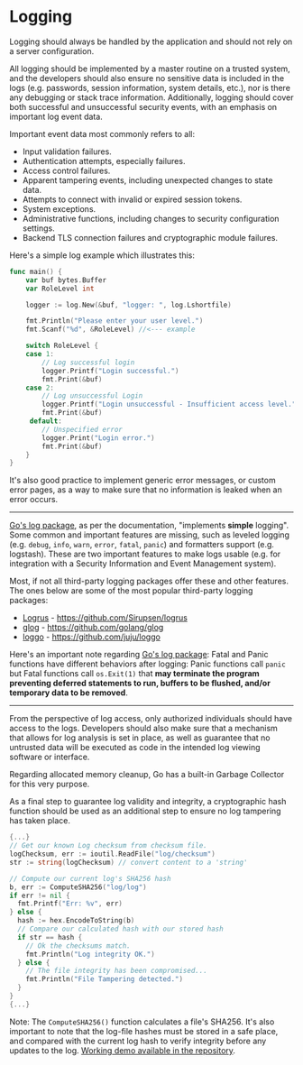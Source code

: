 Logging
=======

Logging should always be handled by the application and should not rely on a
server configuration.

All logging should be implemented by a master routine on a trusted system, and
the developers should also ensure no sensitive data is included in the logs
(e.g. passwords, session information, system details, etc.), nor is there
any debugging or stack trace information.
Additionally, logging should cover both successful and unsuccessful security
events, with an emphasis on important log event data.

Important event data most commonly refers to all:

* Input validation failures.
* Authentication attempts, especially failures.
* Access control failures.
* Apparent tampering events, including unexpected changes to state data.
* Attempts to connect with invalid or expired session tokens.
* System exceptions.
* Administrative functions, including changes to security configuration
  settings.
* Backend TLS connection failures and cryptographic module failures.

Here's a simple log example which illustrates this:

```go
func main() {
    var buf bytes.Buffer
    var RoleLevel int

    logger := log.New(&buf, "logger: ", log.Lshortfile)

    fmt.Println("Please enter your user level.")
    fmt.Scanf("%d", &RoleLevel) //<--- example

    switch RoleLevel {
    case 1:
        // Log successful login
        logger.Printf("Login successful.")
        fmt.Print(&buf)
    case 2:
        // Log unsuccessful Login
        logger.Printf("Login unsuccessful - Insufficient access level.")
        fmt.Print(&buf)
     default:
        // Unspecified error
        logger.Print("Login error.")
        fmt.Print(&buf)
    }
}
```

It's also good practice to implement generic error messages, or custom error
pages, as a way to make sure that no information is leaked when an error
occurs.

---

[Go's log package][0], as per the documentation, "implements **simple**
logging". Some common and important features are missing, such as leveled
logging (e.g. `debug`, `info`, `warn`, `error`, `fatal`, `panic`) and formatters
support (e.g. logstash). These are two important features to make logs usable
(e.g. for integration with a Security Information and Event Management system).

Most, if not all third-party logging packages offer these and other features.
The ones below are some of the most popular third-party logging packages:

* [Logrus][1] - https://github.com/Sirupsen/logrus
* [glog][2]   - https://github.com/golang/glog
* [loggo][3]  - https://github.com/juju/loggo

Here's an important note regarding [Go's log package][0]: Fatal and Panic
functions have different behaviors after logging: Panic functions call `panic`
but Fatal functions call `os.Exit(1)` that **may terminate the program
preventing deferred statements to run, buffers to be flushed, and/or temporary
data to be removed**.

---

From the perspective of log access, only authorized individuals should have
access to the logs.
Developers should also make sure that a mechanism that allows for log
analysis is set in place, as well as guarantee that no untrusted data will
be executed as code in the intended log viewing software or interface.

Regarding allocated memory cleanup, Go has a built-in Garbage Collector for this
very purpose.

As a final step to guarantee log validity and integrity, a cryptographic
hash function should be used as an additional step to ensure no log
tampering has taken place.

```go
{...}
// Get our known Log checksum from checksum file.
logChecksum, err := ioutil.ReadFile("log/checksum")
str := string(logChecksum) // convert content to a 'string'

// Compute our current log's SHA256 hash
b, err := ComputeSHA256("log/log")
if err != nil {
  fmt.Printf("Err: %v", err)
} else {
  hash := hex.EncodeToString(b)
  // Compare our calculated hash with our stored hash
  if str == hash {
    // Ok the checksums match.
    fmt.Println("Log integrity OK.")
  } else {
    // The file integrity has been compromised...
    fmt.Println("File Tampering detected.")
  }
}
{...}
```

Note: The `ComputeSHA256()` function calculates a file's SHA256. It's also
important to note that the log-file hashes must be stored in a safe place, and
compared with the current log hash to verify integrity before any updates to the
log. [Working demo available in the repository][4].

[0]: https://golang.org/pkg/log/
[1]: https://github.com/Sirupsen/logrus
[2]: https://github.com/golang/glog
[3]: https://github.com/juju/loggo
[4]: ./assets/log-integrity.go
